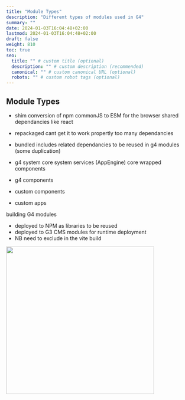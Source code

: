 ```yaml
---
title: "Module Types"
description: "Different types of modules used in G4"
summary: ""
date: 2024-01-03T16:04:48+02:00
lastmod: 2024-01-03T16:04:48+02:00
draft: false
weight: 810
toc: true
seo:
  title: "" # custom title (optional)
  description: "" # custom description (recommended)
  canonical: "" # custom canonical URL (optional)
  robots: "" # custom robot tags (optional)
---
```


## Module Types

- shim
conversion of npm commonJS to ESM for the browser
shared dependancies like react

- repackaged
  cant get it to work propertly too many dependancies


- bundled
  includes related dependancies to be reused in g4 modules (some duplication)
  
- g4 system
  core system services (AppEngine)
  core wrapped components

- g4 components
- custom components
- custom apps

building G4 modules
- deployed to NPM as libraries to be reused
- deployed to G3 CMS modules for runtime deployment
- NB need to exclude in the vite build


<img src="/images/esmshimmodule.svg" width=400px>

